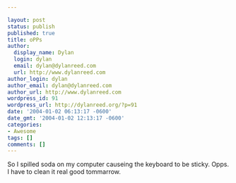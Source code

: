 ```yaml
---

layout: post
status: publish
published: true
title: oPPs
author:
  display_name: Dylan
  login: dylan
  email: dylan@dylanreed.com
  url: http://www.dylanreed.com
author_login: dylan
author_email: dylan@dylanreed.com
author_url: http://www.dylanreed.com
wordpress_id: 91
wordpress_url: http://dylanreed.org/?p=91
date: '2004-01-02 06:13:17 -0600'
date_gmt: '2004-01-02 12:13:17 -0600'
categories:
- Awesome
tags: []
comments: []
---
```


So I spilled soda on my computer causeing the keyboard to be sticky. Opps. I have to clean it real good tommarrow.
